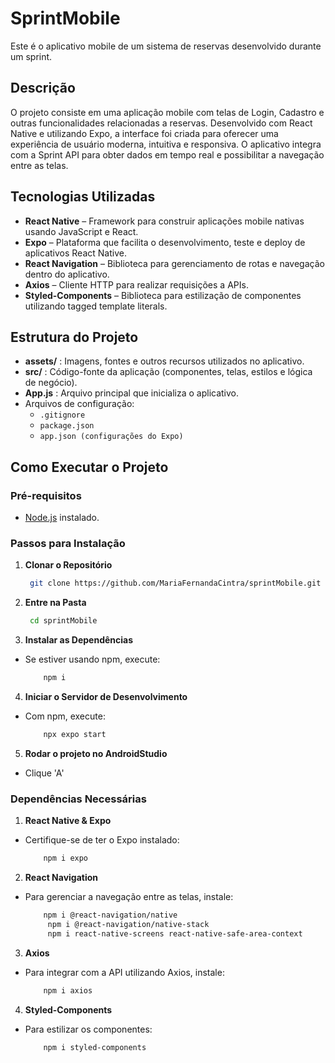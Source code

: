 # SprintMobile

Este é o aplicativo mobile de um sistema de reservas desenvolvido durante um sprint.

## Descrição

O projeto consiste em uma aplicação mobile com telas de Login, Cadastro e outras funcionalidades relacionadas a reservas. Desenvolvido com React Native e utilizando Expo, a interface foi criada para oferecer uma experiência de usuário moderna, intuitiva e responsiva. O aplicativo integra com a Sprint API para obter dados em tempo real e possibilitar a navegação entre as telas.

## Tecnologias Utilizadas

- **React Native** – Framework para construir aplicações mobile nativas usando JavaScript e React.
- **Expo** – Plataforma que facilita o desenvolvimento, teste e deploy de aplicativos React Native.
- **React Navigation** – Biblioteca para gerenciamento de rotas e navegação dentro do aplicativo.
- **Axios** – Cliente HTTP para realizar requisições a APIs.
- **Styled-Components** – Biblioteca para estilização de componentes utilizando tagged template literals.

## Estrutura do Projeto

- **assets/** : Imagens, fontes e outros recursos utilizados no aplicativo.
- **src/** : Código-fonte da aplicação (componentes, telas, estilos e lógica de negócio).
- **App.js** : Arquivo principal que inicializa o aplicativo.
- Arquivos de configuração:
  - `.gitignore`
  - `package.json`
  - `app.json (configurações do Expo)`

## Como Executar o Projeto

### Pré-requisitos

- [Node.js](https://nodejs.org/) instalado.

### Passos para Instalação

1. **Clonar o Repositório**

   ```bash
    git clone https://github.com/MariaFernandaCintra/sprintMobile.git

   ```

2. **Entre na Pasta**

   ```bash
    cd sprintMobile
   ```

3. **Instalar as Dependências**

- Se estiver usando npm, execute:

  ```bash
      npm i
  ```

4. **Iniciar o Servidor de Desenvolvimento**

- Com npm, execute:
  ```bash
      npx expo start
  ```

5. **Rodar o projeto no AndroidStudio**

- Clique 'A'

### Dependências Necessárias

1. **React Native & Expo**

- Certifique-se de ter o Expo instalado:

  ```bash
      npm i expo
  ```

2. **React Navigation**

- Para gerenciar a navegação entre as telas, instale:

  ```bash
      npm i @react-navigation/native
       npm i @react-navigation/native-stack
       npm i react-native-screens react-native-safe-area-context
  ```

3. **Axios**

- Para integrar com a API utilizando Axios, instale:

  ```bash
      npm i axios
  ```

4. **Styled-Components**

- Para estilizar os componentes:

  ```bash
      npm i styled-components
  ```
